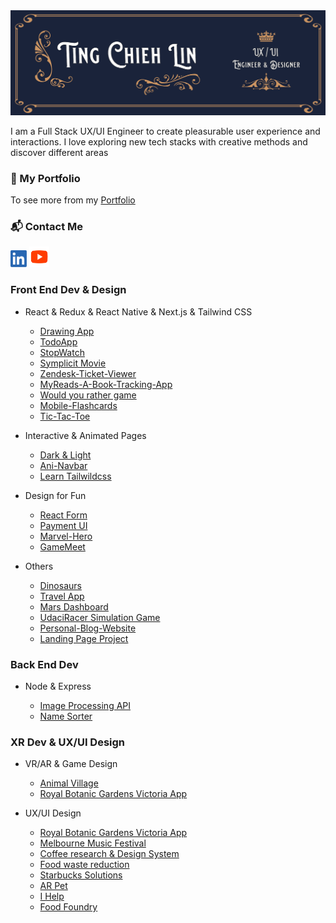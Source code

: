 <img src='./img/TCL-header.png' alt='TCL-header'/>

I am a Full Stack UX/UI Engineer to create pleasurable user experience and interactions. I love exploring
new tech stacks with creative methods and discover different areas

### 💼 My Portfolio

To see more from my [Portfolio](https://tingchiehlin.com/)

### 📬 Contact Me

<div align="left">
    <a href="https://www.linkedin.com/in/cooloojayoo/" title="Linked-in"><img src='./img/linkedIn.png' alt='linkedIn' width="26" height="27"/></a>
    <a align="bottom" href="https://www.youtube.com/channel/UC1rMgKD4Rn-7aVcymjlvhfQ" title="Youtube"><img src='./img/youtube.png' alt='youtube' width="32" height="33"/></a>
</div>

### Front End Dev & Design

- React & Redux & React Native & Next.js & Tailwind CSS

  - [Drawing App](https://github.com/TingChiehLin/drawing-board)
  - [TodoApp](https://github.com/TingChiehLin/todoapp)
  - [StopWatch](https://github.com/TingChiehLin/stopwatch)
  - [Symplicit Movie](https://github.com/TingChiehLin/movie-symplicit)
  - [Zendesk-Ticket-Viewer](https://github.com/TingChiehLin/Zendesk-TicketViewer)
  - [MyReads-A-Book-Tracking-App](https://github.com/TingChiehLin/MyReads-A-Book-Tracking-App)
  - [Would you rather game](https://github.com/TingChiehLin/Would-You-Rather-Game)
  - [Mobile-Flashcards](https://github.com/TingChiehLin/Mobile-Flashcards)
  - [Tic-Tac-Toe](https://github.com/TingChiehLin/Tic-Tac-Toe)

- Interactive & Animated Pages

  - [Dark & Light](https://github.com/TingChiehLin/darkmode-toggle)
  - [Ani-Navbar](https://github.com/TingChiehLin/navbar-ani)
  - [Learn Tailwildcss](https://github.com/TingChiehLin/learn-tailwildcss)

- Design for Fun

  - [React Form](https://github.com/TingChiehLin/react-validatedForm)
  - [Payment UI](https://github.com/TingChiehLin/payment-ui)
  - [Marvel-Hero](https://github.com/TingChiehLin/marvel-hero)
  - [GameMeet](https://gamemeet.vercel.app/)

- Others

  - [Dinosaurs](https://github.com/TingChiehLin/Dinosaurs)
  - [Travel App](https://github.com/TingChiehLin/Travel-App)
  - [Mars Dashboard](https://github.com/TingChiehLin/Mars-Dashboard)
  - [UdaciRacer Simulation Game](https://github.com/TingChiehLin/UdaciRacer-Sim)
  - [Personal-Blog-Website](https://github.com/TingChiehLin/Personal-Blog-Website)
  - [Landing Page Project](https://github.com/TingChiehLin/Landing-Page)

### Back End Dev

- Node & Express

  - [Image Processing API](https://github.com/TingChiehLin/image-processing-api)
  - [Name Sorter](https://github.com/TingChiehLin/name-sorter)

### XR Dev & UX/UI Design

- VR/AR & Game Design

  - [Animal Village](https://tingchiehlin.com/animalvillage)
  - [Royal Botanic Gardens Victoria App](https://tingchiehlin.com/royalbotanicgarden)

- UX/UI Design

  - [Royal Botanic Gardens Victoria App](https://tingchiehlin.com/royalbotanicgarden)
  - [Melbourne Music Festival](https://tingchiehlin.com/musicfestival)
  - [Coffee research & Design System](https://tingchiehlin.com/coffeeresearch)
  - [Food waste reduction](https://tingchiehlin.com/foodwaste)
  - [Starbucks Solutions](https://tingchiehlin.com/startbucks)
  - [AR Pet](https://tingchiehlin.com/arpet)
  - [I Help](https://tingchiehlin.com/ihelp)
  - [Food Foundry](https://tingchiehlin.com/foodfoundry)
